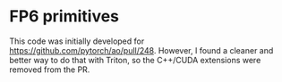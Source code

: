 # FP6 primitives

This code was initially developed for https://github.com/pytorch/ao/pull/248. However, I found a cleaner and better way to do that with Triton, so the C++/CUDA extensions were removed from the PR.
